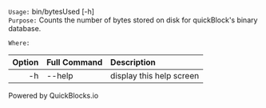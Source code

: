 
`Usage:`    bin/bytesUsed [-h]  
`Purpose:`  Counts the number of bytes stored on disk for quickBlock's binary database.
             
`Where:`  

| Option | Full Command | Description |
| -------: | :------- | :------- |
| -h | --help | display this help screen |

  Powered by QuickBlocks.io

